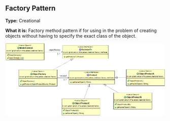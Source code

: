 ## Factory Pattern

**Type:** Creational

**What it is:**
Factory method pattern if for using in the problem of creating objects without having to specify the exact class of the object.

![Singleton Pattern](./Factory%20Pattern.png?raw=true)